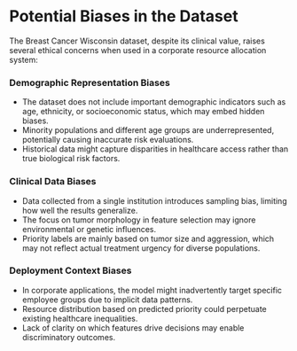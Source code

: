 # Potential Biases in the Dataset

The Breast Cancer Wisconsin dataset, despite its clinical value, raises several ethical concerns when used in a corporate resource allocation system:

### Demographic Representation Biases
- The dataset does not include important demographic indicators such as age, ethnicity, or socioeconomic status, which may embed hidden biases.
- Minority populations and different age groups are underrepresented, potentially causing inaccurate risk evaluations.
- Historical data might capture disparities in healthcare access rather than true biological risk factors.

### Clinical Data Biases
- Data collected from a single institution introduces sampling bias, limiting how well the results generalize.
- The focus on tumor morphology in feature selection may ignore environmental or genetic influences.
- Priority labels are mainly based on tumor size and aggression, which may not reflect actual treatment urgency for diverse populations.

### Deployment Context Biases
- In corporate applications, the model might inadvertently target specific employee groups due to implicit data patterns.
- Resource distribution based on predicted priority could perpetuate existing healthcare inequalities.
- Lack of clarity on which features drive decisions may enable discriminatory outcomes.

